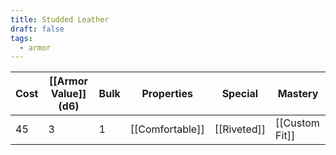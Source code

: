 ```yaml
---
title: Studded Leather
draft: false
tags:
  - armor
---
```

| Cost | [[Armor Value]] (d6) | Bulk | Properties                          | Special          | Mastery            |
| ---- | -------------------- | ---- | ----------------------------------- | ---------------- | ------------------ |
| 45   | 3                    | 1    | [[Comfortable]]                     | [[Riveted]]      | [[Custom Fit]]     |

